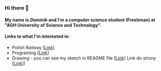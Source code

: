 ### Hi there 👋

#### My name is *Dominik* and I'm a **computer science** student (Freshman) at "AGH University of Science and Technology".

#### Links to what I'm interested in:
* Polish Railway [\[Link\]](https://en.wikipedia.org/wiki/Rail_transport_in_Poland)
* Programing [\[Link\]](https://en.wikipedia.org/wiki/C_(programming_language))
* Drawing - you can see my sketch in README file [\[Link\]](https://github.com/AGH-Narzedzia-Informatyczne-2021-2022/Pisali-Hello-World-w-przedszk)
Link do strony [\[Link\]](https://dominikbreksa.github.io/))
<!--
**DominikBreksa/DominikBreksa** is a ✨ _special_ ✨ repository because its `README.md` (this file) appears on your GitHub profile.

Here are some ideas to get you started:

- 🔭 I’m currently working on ...
- 🌱 I’m currently learning ...
- 👯 I’m looking to collaborate on ...
- 🤔 I’m looking for help with ...
- 💬 Ask me about ...
- 📫 How to reach me: ...
- 😄 Pronouns: ...
- ⚡ Fun fact: ...
-->
